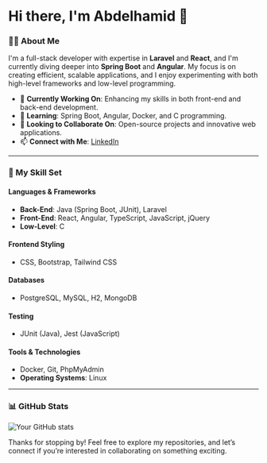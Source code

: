 # Hi there, I'm Abdelhamid 👋

### 👨‍💻 About Me
I'm a full-stack developer with expertise in **Laravel** and **React**, and I'm currently diving deeper into **Spring Boot** and **Angular**. My focus is on creating efficient, scalable applications, and I enjoy experimenting with both high-level frameworks and low-level programming.

- 🔭 **Currently Working On**: Enhancing my skills in both front-end and back-end development.
- 🌱 **Learning**: Spring Boot, Angular, Docker, and C programming.
- 👯 **Looking to Collaborate On**: Open-source projects and innovative web applications.
- 📫 **Connect with Me**: [LinkedIn](https://www.linkedin.com/in/abdelhamid-lamtioui-3653a32a1/)

---

### 💼 My Skill Set

#### Languages & Frameworks
- **Back-End**: Java (Spring Boot, JUnit), Laravel
- **Front-End**: React, Angular, TypeScript, JavaScript, jQuery
- **Low-Level**: C

#### Frontend Styling
- CSS, Bootstrap, Tailwind CSS

#### Databases
- PostgreSQL, MySQL, H2, MongoDB

#### Testing
- JUnit (Java), Jest (JavaScript)

#### Tools & Technologies
- Docker, Git, PhpMyAdmin
- **Operating Systems**: Linux

---

### 📊 GitHub Stats
![Your GitHub stats](https://github-readme-stats.vercel.app/api?username=Abdelhamidlamtioui&show_icons=true&theme=radical)

Thanks for stopping by! Feel free to explore my repositories, and let’s connect if you’re interested in collaborating on something exciting.
